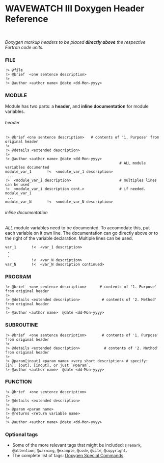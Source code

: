 # WAVEWATCH III Doxygen Header Reference
<br>

_Doxygen markup headers to be placed **directly above** the respective Fortran code units._

### FILE
```
!> @file
!> @brief  <one sentence description>
!> 
!> @author <author name> @date <dd-Mon-yyyy>
```

### MODULE
Module has two parts: a **header**, and **inline documentation** for module variables.
###### header
```
!> @brief <one sentence description>   # contents of '1. Purpose' from original header
!> 
!> @details <extended description>
!>
!> @author <author name> @date <dd-Mon-yyyy>
                                                    # ALL module variables documented
module_var_1       !<  <module_var_1 description>
 ...
!>  <module_var_i description>                      # multiples lines can be used
!>  <module_var_i description cont.>                # if needed.
module_var_i
 ...
module_var_N       !<  <module_var_N description>
```

###### inline documentation
*ALL* module variables need to be documented. To accomodate this, put each variable on it own line.
The documentation can go directly above or to the right of the variable declaration.  Multiple lines
can be used.
```
var_1       !<  <var_1 description>
 .
 .
            !<  <var_N description>
var_N       !<  <var_N description continued>
```

### PROGRAM
```
!> @brief  <one sentence description>      # contents of '1. Purpose' from original header
!>
!> @details <extended description>          # contents of '2. Method' from original header
!> 
!> @author <author name>  @date <dd-Mon-yyyy>
```

### SUBROUTINE
```
!> @brief  <one sentence description>       # contents of '1. Purpose' from original header
!>
!> @details <extended description>           # contents of '2. Method' from original header
!>
!> @param[inout] <param name> <very short description> # specify:  [in], [out], [inout], or just `@param`.
!> @author <author name>  @date <dd-Mon-yyyy>
```

### FUNCTION
```
!> @brief  <one sentence description>
!>
!> @details <extended description>
!>
!> @param <param name>
!> @returns <return variable name>
!>
!> @author <author name> @date <dd-Mon-yyyy>
```


### Optional tags
* Some of the more relevant tags that might be included:  `@remark`, `@attention`, `@warning`, `@example`,
  `@code`, `@cite`, `@copyright`.
* The complete list of tags: [Doxygen Special Commands](https://www.doxygen.nl/manual/commands.html). 
